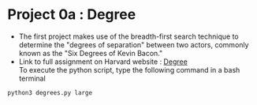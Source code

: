 # Project 0a : Degree <br/>
- The first project makes use of the breadth-first search technique to determine the "degrees of separation" between two actors, commonly known as the "Six Degrees of Kevin Bacon." <br/>
- Link to full assignment on Harvard website : [Degree ](https://cs50.harvard.edu/ai/2020/projects/0/degrees/ "Degree ") <br/>
To execute the python script, type the following command in a bash terminal

```bash
python3 degrees.py large
```
